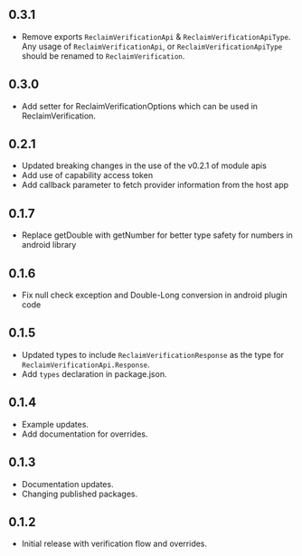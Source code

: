 ## 0.3.1

- Remove exports `ReclaimVerificationApi` & `ReclaimVerificationApiType`. Any usage of `ReclaimVerificationApi`, or `ReclaimVerificationApiType` should be renamed to `ReclaimVerification`.

## 0.3.0

- Add setter for ReclaimVerificationOptions which can be used in ReclaimVerification.

## 0.2.1

- Updated breaking changes in the use of the v0.2.1 of module apis
- Add use of capability access token
- Add callback parameter to fetch provider information from the host app

## 0.1.7

- Replace getDouble with getNumber for better type safety for numbers in android library

## 0.1.6

- Fix null check exception and Double-Long conversion in android plugin code

## 0.1.5

- Updated types to include `ReclaimVerificationResponse` as the type for `ReclaimVerificationApi.Response`.
- Add `types` declaration in package.json.

## 0.1.4

- Example updates.
- Add documentation for overrides.

## 0.1.3

- Documentation updates.
- Changing published packages.

## 0.1.2

- Initial release with verification flow and overrides.
